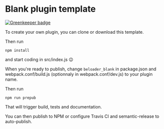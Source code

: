 # Blank plugin template

[![Greenkeeper badge](https://badges.greenkeeper.io/beloader/beloader-blank-plugin.svg)](https://greenkeeper.io/)

To create your own plugin, you can clone or download this template.

Then run

```
npm install
```

and start coding in src/index.js :wink:

When you're ready to publish, change `beloader_blank` in package.json
and webpack.conf/build.js (optionnaly in webpack.conf/dev.js) to your
plugin name.

Then run

```
npm run prepub
```

That will trigger build, tests and documentation.

You can then publish to NPM or configure Travis CI and semantic-release to auto-publish.
